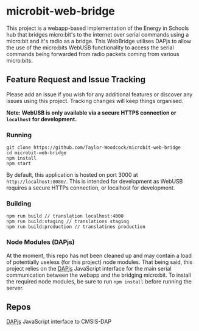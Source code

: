 # microbit-web-bridge
This project is a webapp-based implementation of the Energy in Schools hub that bridges micro:bit's to the internet over serial commands using a micro:bit and it's radio as a bridge. This WebBridge utilises DAPjs to allow the use of the micro:bits WebUSB functionality to access the serial commands being forwarded from radio packets coming from various micro:bits.

## Feature Request and Issue Tracking
Please add an issue if you wish for any additional features or discover any issues using this project. Tracking changes will keep things organised.

**Note: WebUSB is only available via a secure HTTPS connection or ``localhost`` for development.**

### Running

```
git clone https://github.com/Taylor-Woodcock/microbit-web-bridge
cd microbit-web-bridge
npm install
npm start
```

By default, this application is hosted on port 3000 at ``http://localhost:8080/``. This is intended for development as WebUSB requires a secure HTTPs connection, or localhost for development.

### Building
```
npm run build // translation localhost:4000
npm run build:staging // translations staging
npm run build:production // translatinos production
```

### Node Modules (DAPjs)
At the moment, this repo has not been cleaned up and may contain a load of potentially useless (for this project) node modules.
That being said, this project relies on the [DAPjs](https://github.com/ARMmbed/dapjs) JavaScript interface for the main serial communication between the webapp and the bridging micro:bit.
To install the required node modules, be sure to run ``npm install`` before running the server.

## Repos
[DAPjs](https://github.com/ARMmbed/dapjs) JavaScript interface to CMSIS-DAP
